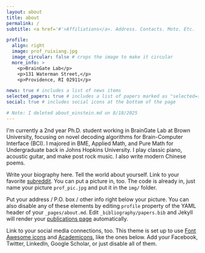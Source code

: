 ```yaml
---
layout: about
title: about
permalink: /
subtitle: <a href='#'>Affiliations</a>. Address. Contacts. Moto. Etc.

profile:
  align: right
  image: prof_ruixiang.jpg
  image_circular: false # crops the image to make it circular
  more_info: >
    <p>BrainGate Lab</p>
    <p>131 Waterman Street,</p>
    <p>Providence, RI 02911</p>

news: true # includes a list of news items
selected_papers: true # includes a list of papers marked as "selected={true}"
social: true # includes social icons at the bottom of the page

# Note: I deleted about_einstein.md on 8/18/2025
---
```


I'm currently a 2nd year Ph.D. student working in BrainGate Lab at Brown University, focusing on novel decoding algorithms for Brain-Computer Interface (BCI). I majored in BME, Applied Math, and Pure Math for Undergraduate back in Johns Hopkins University. I play classic piano, acoustic guitar, and make post rock music. I also write modern Chinese poems. 

Write your biography here. Tell the world about yourself. Link to your favorite [subreddit](http://reddit.com). You can put a picture in, too. The code is already in, just name your picture `prof_pic.jpg` and put it in the `img/` folder.

Put your address / P.O. box / other info right below your picture. You can also disable any of these elements by editing `profile` property of the YAML header of your `_pages/about.md`. Edit `_bibliography/papers.bib` and Jekyll will render your [publications page](/al-folio/publications/) automatically.

Link to your social media connections, too. This theme is set up to use [Font Awesome icons](https://fontawesome.com/) and [Academicons](https://jpswalsh.github.io/academicons/), like the ones below. Add your Facebook, Twitter, LinkedIn, Google Scholar, or just disable all of them.
